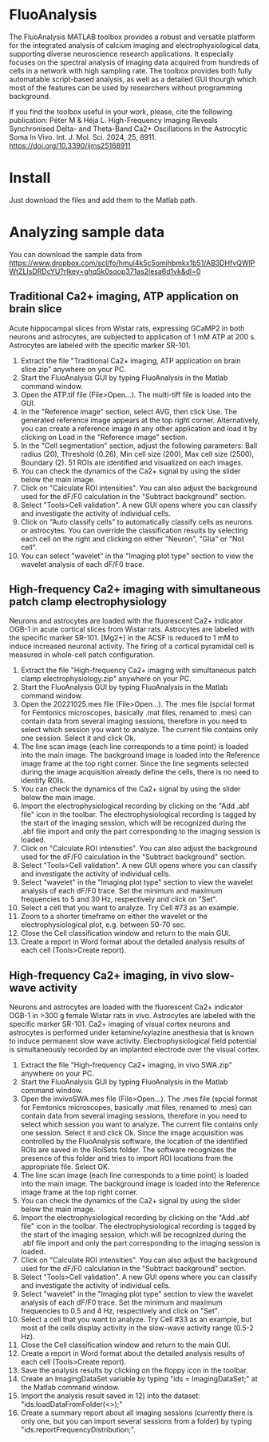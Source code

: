# FluoAnalysis
The FluoAnalysis MATLAB toolbox provides a robust and versatile platform for the integrated analysis of calcium imaging and electrophysiological data, supporting diverse neuroscience research applications. It especially focuses on the spectral analysis of imaging data acquired from hundreds of cells in a network with high sampling rate.
The toolbox provides both fully automatable script-based analysis, as well as a detailed GUI thourgh which most of the features can be used by researchers without programming background.

If you find the toolbox useful in your work, please, cite the following publication: Péter M & Héja L. High-Frequency Imaging Reveals Synchronised Delta- and Theta-Band Ca2+ Oscillations in the Astrocytic Soma In Vivo. Int. J. Mol. Sci. 2024, 25, 8911. https://doi.org/10.3390/ijms25168911

# Install
Just download the files and add them to the Matlab path.

# Analyzing sample data
You can download the sample data from https://www.dropbox.com/scl/fo/hmul4k5c5omihbmkx1b51/AB3DHfvQWlPWtZLIsDRDcYU?rlkey=ghq5k0sqop371as2iesa6d1vk&dl=0

## Traditional Ca2+ imaging, ATP application on brain slice
Acute hippocampal slices from Wistar rats, expressing GCaMP2 in both neurons and astrocytes, are subjected to application of 1 mM ATP at 200 s. Astrocytes are labeled with the specific marker SR-101.
1) Extract the file "Traditional Ca2+ imaging, ATP application on brain slice.zip" anywhere on your PC.
2) Start the FluoAnalysis GUI by typing FluoAnalysis in the Matlab command window.
3) Open the ATP.tif file (File>Open...). The multi-tiff file is loaded into the GUI.
4) In the "Reference image" section, select AVG, then click Use. The generated reference image appears at the top right corner. Alternatively, you can create a reference image in any other application and load it by clicking on Load in the "Reference image" section.
5) In the "Cell segmentation" section, adjust the following parameters: Ball radius (20), Threshold (0.26), Min cell size (200), Max cell size (2500), Boundary (2). 51 ROIs are identified and visualized on each images.
6) You can check the dynamics of the Ca2+ signal by using the slider below the main image.
7) Click on "Calculate ROI intensities". You can also adjust the background used for the dF/F0 calculation in the "Subtract background" section.
8) Select "Tools>Cell validation". A new GUI opens where you can classify and investigate the activity of individual cells.
9) Click on "Auto classify cells" to automatically classify cells as neurons or astrocytes. You can override the classification results by selecting each cell on the right and clicking on either "Neuron", "Glia" or "Not cell".
10) You can select "wavelet" in the "Imaging plot type" section to view the wavelet analysis of each dF/F0 trace.

## High-frequency Ca2+ imaging with simultaneous patch clamp electrophysiology
Neurons and astrocytes are loaded with the fluorescent Ca2+ indicator OGB-1 in acute cortical slices from Wistar rats. Astrocytes are labeled with the specific marker SR-101. [Mg2+] in the ACSF is reduced to 1 mM to induce increased neuronal activity. The firing of a cortical pyramidal cell is measured in whole-cell patch configuration.
1) Extract the file "High-frequency Ca2+ imaging with simultaneous patch clamp electrophysiology.zip" anywhere on your PC.
2) Start the FluoAnalysis GUI by typing FluoAnalysis in the Matlab command window.
3) Open the 20221025.mes file (File>Open...). The .mes file (spcial format for Femtonics microscopes, basically .mat files, renamed to .mes) can contain data from several imaging sessions, therefore in you need to select which session you want to analyze. The current file contains only one session. Select it and click Ok.
4) The line scan image (each line corresponds to a time point) is loaded into the main image. The background image is loaded into the Reference image frame at the top right corner. Since the line segments selected during the image acquisition already define the cells, there is no need to identify ROIs. 
5) You can check the dynamics of the Ca2+ signal by using the slider below the main image.
6) Import the electrophysiological recording by clicking on the "Add .abf file" icon in the toolbar. The electrophysiological recording is tagged by the start of the imaging session, which will be recognized during the .abf file import and only the part corresponding to the imaging session is loaded.
7) Click on "Calculate ROI intensities". You can also adjust the background used for the dF/F0 calculation in the "Subtract background" section.
8) Select "Tools>Cell validation". A new GUI opens where you can classify and investigate the activity of individual cells.
9) Select "wavelet" in the "Imaging plot type" section to view the wavelet analysis of each dF/F0 trace. Set the minimum and maximum frequencies to 5 and 30 Hz, respectively and click on "Set".
10) Select a cell that you want to analyze. Try Cell #73 as an example.
11) Zoom to a shorter timeframe on either the wavelet or the electrophysiological plot, e.g. between 50-70 sec.
12) Close the Cell classification window and return to the main GUI.
13) Create a report in Word format about the detailed analysis results of each cell (Tools>Create report).

## High-frequency Ca2+ imaging, in vivo slow-wave activity
Neurons and astrocytes are loaded with the fluorescent Ca2+ indicator OGB-1 in >300 g female Wistar rats in vivo. Astrocytes are labeled with the specific marker SR-101. Ca2+ imaging of visual cortex neurons and astrocytes is performed under ketamine/xylazine anesthesia that is known to induce permanent slow wave activity. Electrophysiological field potential is simultaneously recorded by an implanted electrode over the visual cortex.
1) Extract the file "High-frequency Ca2+ imaging, in vivo SWA.zip" anywhere on your PC.
2) Start the FluoAnalysis GUI by typing FluoAnalysis in the Matlab command window.
3) Open the invivoSWA.mes file (File>Open...). The .mes file (spcial format for Femtonics microscopes, basically .mat files, renamed to .mes) can contain data from several imaging sessions, therefore in you need to select which session you want to analyze. The current file contains only one session. Select it and click Ok. Since the image acquisition was controlled by the FluoAnalysis software, the  location of the identified ROIs are saved in the RoiSets folder. The software recognizes the presence of this folder and tries to import ROI locations from the appropriate file. Select OK.
4) The line scan image (each line corresponds to a time point) is loaded into the main image. The background image is loaded into the Reference image frame at the top right corner. 
5) You can check the dynamics of the Ca2+ signal by using the slider below the main image.
6) Import the electrophysiological recording by clicking on the "Add .abf file" icon in the toolbar. The electrophysiological recording is tagged by the start of the imaging session, which will be recognized during the .abf file import and only the part corresponding to the imaging session is loaded.
7) Click on "Calculate ROI intensities". You can also adjust the background used for the dF/F0 calculation in the "Subtract background" section.
8) Select "Tools>Cell validation". A new GUI opens where you can classify and investigate the activity of individual cells.
9) Select "wavelet" in the "Imaging plot type" section to view the wavelet analysis of each dF/F0 trace. Set the minimum and maximum frequencies to 0.5 and 4 Hz, respectively and click on "Set".
10) Select a cell that you want to analyze. Try Cell #33 as an example, but most of the cells display activity in the slow-wave activity range (0.5-2 Hz).
11) Close the Cell classification window and return to the main GUI.
12) Create a report in Word format about the detailed analysis results of each cell (Tools>Create report).
13) Save the analysis results by clicking on the floppy icon in the toolbar.
14) Create an ImagingDataSet variable by typing "ids = ImagingDataSet;" at the Matlab command window.
15) Import the analysis result saved in 12) into the dataset: "ids.loadDataFromFolder(<<path to folder where you saved your file>>);"
16) Create a summary report about all imaging sessions (currently there is only one, but you can import several sessions from a folder) by typing "ids.reportFrequencyDistribution;".
